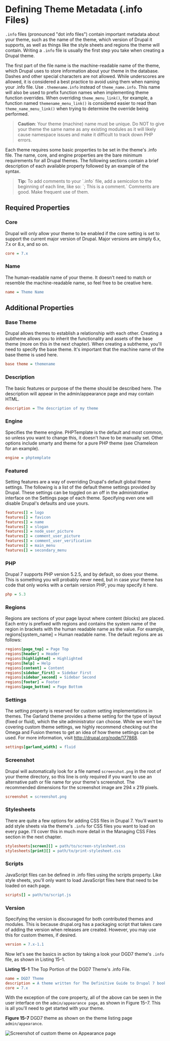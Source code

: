 # Defining Theme Metadata (.info Files)


`.info` files (pronounced "dot info files") contain important metadata about your theme, such as the name of the theme, which version of Drupal it supports, as well as things like the style sheets and regions the theme will contain. Writing a `.info` file is usually the first step you take when creating a Drupal theme.

The first part of the file name is the machine-readable name of the theme, which Drupal uses to store information about your theme in the database. Dashes and other special characters are not allowed. While underscores are allowed, it is considered a best practice to avoid using them when naming your .info file. Use `.themename.info` instead of `theme_name.info`. This name will also be used to prefix function names when implementing theme function overrides. When overriding `theme_menu_link()`, for example, a function named `themename_menu_link()` is considered easier to read than `theme_name_menu_link()` when trying to determine the override being performed.

<blockquote><b>Caution</b>: Your theme (machine) name must be unique. Do NOT to give your theme the same name as any existing modules as it will likely cause namespace issues and make it difficult to track down PHP errors.</blockquote>

Each theme requires some basic properties to be set in the theme's .info file. The name, core, and engine properties are the bare minimum requirements for all Drupal themes. The following sections contain a brief description of each available property followed by an example of the syntax.

<blockquote><b>Tip:</b> To add comments to your `.info` file, add a semicolon to the beginning of each line, like so: `; This is a comment.` Comments are good. Make frequent use of them.</blockquote>

## Required Properties

### Core

Drupal will only allow your theme to be enabled if the core setting is set to support the current major version of Drupal. Major versions are simply 6.x, 7.x or 8.x, and so on.

```ini
core = 7.x
```

### Name

The human-readable name of your theme. It doesn't need to match or resemble the machine-readable name, so feel free to be creative here.

```ini
name = Theme Name
```

## Additional Properties

### Base Theme

Drupal allows themes to establish a relationship with each other. Creating a subtheme allows you to inherit the functionality and assets of the base theme (more on this in the next chapter). When creating a subtheme, you'll need to specify the base theme. It's important that the machine name of the base theme is used here.

```ini
base theme = themename
```

### Description

The basic features or purpose of the theme should be described here. The description will appear in the admin/appearance page and may contain HTML.

```ini
description = The description of my theme
```

### Engine

Specifies the theme engine. PHPTemplate is the default and most common, so unless you want to change this, it doesn't have to be manually set. Other options include smarty and theme for a pure PHP theme (see Chameleon for an example).

```ini
engine = phptemplate
```

### Featured

Setting features are a way of overriding Drupal's default global theme settings. The following is a list of the default theme settings provided by Drupal. These settings can be toggled on an off in the administrative interface on the Settings page of each theme. Specifying even one will disable Drupal's defaults and use yours.

```ini
features[] = logo
features[] = favicon
features[] = name
features[] = slogan
features[] = node_user_picture
features[] = comment_user_picture
features[] = comment_user_verification
features[] = main_menu
features[] = secondary_menu
```

### PHP

Drupal 7 supports PHP version 5.2.5, and by default, so does your theme. This is something you will probably never need, but in case your theme has code that only works with a certain version PHP, you may specify it here.

```ini
php = 5.3
```

### Regions

Regions are sections of your page layout where content (blocks) are placed. Each entry is prefixed with regions and contains the system name of the region in brackets with the human readable name as the value. For example, regions[system_name] = Human readable name. The default regions are as follows:

```ini
regions[page_top] = Page Top
regions[header] = Header
regions[highlighted] = Highlighted
regions[help] = Help
regions[content] = Content
regions[sidebar_first] = Sidebar First
regions[sidebar_second] = Sidebar Second
regions[footer] = Footer
regions[page_bottom] = Page Bottom
```

### Settings

The setting property is reserved for custom setting implementations in themes. The Garland theme provides a theme setting for the type of layout (fixed or fluid), which the site administrator can choose. While we won't be covering custom theme settings, we highly recommend checking out the Omega and Fusion themes to get an idea of how theme settings can be used. For more information, visit http://drupal.org/node/177868.

```ini
settings[garland_width] = fluid
```

### Screenshot

Drupal will automatically look for a file named `screenshot.png` in the root of your theme directory, so this line is only required if you want to use an alternative path or file name for your theme's screenshot. The recommended dimensions for the screenshot image are 294 x 219 pixels.

```ini
screenshot = screenshot.png
```

### Stylesheets

There are quite a few options for adding CSS files in Drupal 7. You'll want to add style sheets via the theme's `.info` for CSS files you want to load on every page. I'll cover this in much more detail in the Managing CSS Files section in the next chapter.

```ini
stylesheets[screen][] = path/to/screen-stylesheet.css
stylesheets[print][] = path/to/print-stylesheet.css
```

### Scripts

JavaScript files can be defined in .info files using the scripts property. Like style sheets, you'll only want to load JavaScript files here that need to be loaded on each page.

```ini
scripts[] = path/to/script.js
```

### Version

Specifying the version is discouraged for both contributed themes and modules. This is because drupal.org has a packaging script that takes care of adding the version when releases are created. However, you may use this for custom themes, if desired.

```ini
version = 7.x-1.1
```

Now let's see the basics in action by taking a look your DGD7 theme's `.info` file, as shown in Listing 15–1.

**Listing 15-1** The Top Portion of the DGD7 Theme's .info File.

```ini
name = DGD7 Theme
description = A theme written for The Definitive Guide to Drupal 7 book website.
core = 7.x
```

With the exception of the core property, all of the above can be seen in the user interface on the `admin/appearance page`, as shown in Figure 15–7. This is all you'll need to get started with your theme.

**Figure 15-7** DGD7 theme as shown on the theme listing page ``admin/appearance``.

![Screenshot of custom theme on Appearance page](http://themery.com/sites/default/files/figure-15-7.png)
